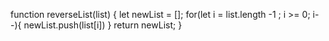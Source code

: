 function reverseList(list) {
  let newList = [];
  for(let i = list.length -1 ; i >= 0; i--){
     newList.push(list[i])
  }
  return newList;
}